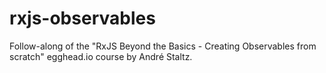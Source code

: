 # rxjs-observables

Follow-along of the "RxJS Beyond the Basics - Creating Observables from scratch" egghead.io course by André Staltz.
